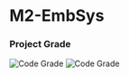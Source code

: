 # M2-EmbSys
### Project Grade 
![Code Grade](https://api.codiga.io/project/31591/score/svg)                  ![Code Grade](https://api.codiga.io/project/31591/status/svg)

